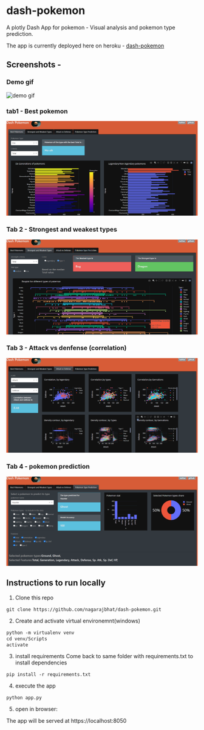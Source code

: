 # dash-pokemon
A plotly Dash App for pokemon - Visual analysis and pokemon type prediction.

The app is currently deployed here on heroku - [dash-pokemon](https://dash-pokemon.herokuapp.com/)

## Screenshots - 

### Demo gif
![demo gif](https://github.com/nagarajbhat/dash-pokemon/blob/master/screenshots/demo_gif.gif)

### tab1 - Best pokemon
![tab 1](https://github.com/nagarajbhat/dash-pokemon/blob/master/screenshots/tab1.PNG)

### Tab 2 - Strongest and weakest types
![tab 2](https://github.com/nagarajbhat/dash-pokemon/blob/master/screenshots/tab2.PNG)

### Tab 3 - Attack vs denfense (correlation)
![tab 3](https://github.com/nagarajbhat/dash-pokemon/blob/master/screenshots/tab3.PNG)

### Tab 4 - pokemon prediction
![tab 4](https://github.com/nagarajbhat/dash-pokemon/blob/master/screenshots/tab4.PNG)

## Instructions to run locally

1. Clone this repo
```
git clone https://github.com/nagarajbhat/dash-pokemon.git
```
2. Create and activate virtual environemnt(windows)
```
python -m virtualenv venv
cd venv/Scripts
activate
```
3. install requirements
Come back to same folder with requirements.txt to install dependencies

```
pip install -r requirements.txt
```

4. execute the app
```
python app.py
```

5. open in browser:

The app will be served at https://localhost:8050
